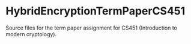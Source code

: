 # HybridEncryptionTermPaperCS451

Source files for the term paper assignment for CS451 (Introduction to modern cryptology).
